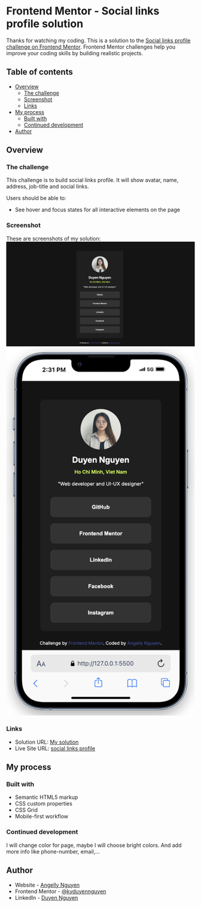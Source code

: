 # Frontend Mentor - Social links profile solution

Thanks for watching my coding. This is a solution to the [Social links profile challenge on Frontend Mentor](https://www.frontendmentor.io/challenges/social-links-profile-UG32l9m6dQ). Frontend Mentor challenges help you improve your coding skills by building realistic projects.

## Table of contents

- [Overview](#overview)
  - [The challenge](#the-challenge)
  - [Screenshot](#screenshot)
  - [Links](#links)
- [My process](#my-process)
  - [Built with](#built-with)
  - [Continued development](#continued-development)
- [Author](#author)

## Overview

### The challenge

This challenge is to build social links profile. It will show avatar, name, address, job-title and social links.

Users should be able to:

- See hover and focus states for all interactive elements on the page

### Screenshot

These are screenshots of my solution:
![](./design/Desktop-Screenshot.png)
![](./design/Mobile-Screenshot.png)

### Links

- Solution URL: [My solution](https://github.com/kyduyennguyen/frontendmentor/tree/main/social-links-profile-main)
- Live Site URL: [social links profile](https://kyduyennguyen.github.io/frontendmentor/social-links-profile-main/index.html)

## My process

### Built with

- Semantic HTML5 markup
- CSS custom properties
- CSS Grid
- Mobile-first workflow

### Continued development

I will change color for page, maybe I will choose bright colors. And add more info like phone-number, email,...

## Author

- Website - [Angelly Nguyen](https://github.com/kyduyennguyen)
- Frontend Mentor - [@kyduyennguyen](https://www.frontendmentor.io/profile/kyduyennguyen)
- LinkedIn - [Duyen Nguyen](https://www.linkedin.com/in/duyen-dk-nguyen/)
